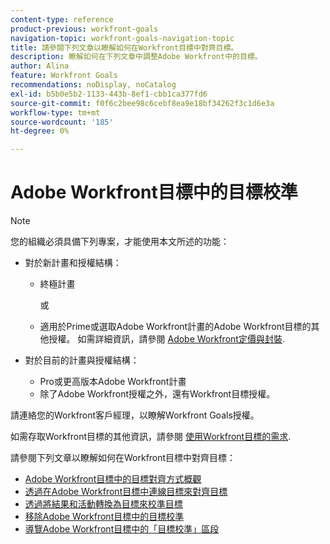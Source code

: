```yaml
---
content-type: reference
product-previous: workfront-goals
navigation-topic: workfront-goals-navigation-topic
title: 請參閱下列文章以瞭解如何在Workfront目標中對齊目標。
description: 瞭解如何在下列文章中調整Adobe Workfront中的目標。
author: Alina
feature: Workfront Goals
recommendations: noDisplay, noCatalog
exl-id: b5b0e5b2-1133-443b-8ef1-cbb1ca377fd6
source-git-commit: f0f6c2bee98c6cebf8ea9e18bf34262f3c1d6e3a
workflow-type: tm+mt
source-wordcount: '185'
ht-degree: 0%

---
```


# Adobe Workfront目標中的目標校準

>[!NOTE]
>
>您的組織必須具備下列專案，才能使用本文所述的功能：
> 
>* 對於新計畫和授權結構：
>    
>   * 終極計畫
>        
>     或
>        
>   * 適用於Prime或選取Adobe Workfront計畫的Adobe Workfront目標的其他授權。
>       如需詳細資訊，請參閱 [Adobe Workfront定價與封裝](https://www.workfront.com/plans).
>      
>* 對於目前的計畫與授權結構：
>    
>   * Pro或更高版本Adobe Workfront計畫
>   * 除了Adobe Workfront授權之外，還有Workfront目標授權。
>    
>請連絡您的Workfront客戶經理，以瞭解Workfront Goals授權。
> 
>如需存取Workfront目標的其他資訊，請參閱 [使用Workfront目標的需求](/help/quicksilver/workfront-goals/goal-management/access-needed-for-wf-goals.md).

請參閱下列文章以瞭解如何在Workfront目標中對齊目標：

* [Adobe Workfront目標中的目標對齊方式概觀](../../workfront-goals/goal-alignment/goal-alignment-overview.md)
* [透過在Adobe Workfront目標中連線目標來對齊目標](../../workfront-goals/goal-alignment/align-goals-by-connecting-them.md)
* [透過將結果和活動轉換為目標來校準目標](../../workfront-goals/goal-alignment/align-goals-by-converting-results-activities.md)
* [移除Adobe Workfront目標中的目標校準](../../workfront-goals/goal-alignment/remove-goal-alignment.md)
* [導覽Adobe Workfront目標中的「目標校準」區段](../../workfront-goals/goal-alignment/navigate-goal-alignment-chart.md)
